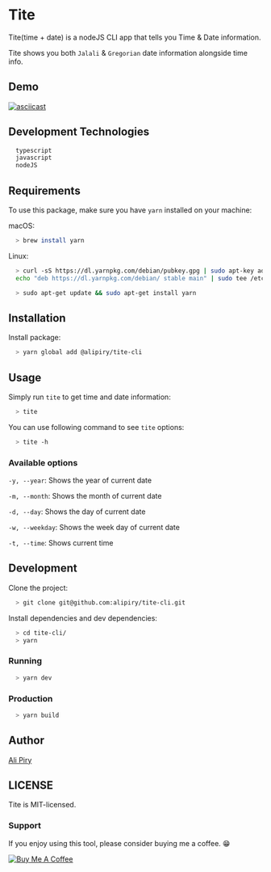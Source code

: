# Tite
Tite(time + date) is a nodeJS CLI app that tells you Time & Date information.

Tite shows you both `Jalali` & `Gregorian` date information alongside time info.

## Demo
[![asciicast](https://asciinema.org/a/226655.svg)](https://asciinema.org/a/226655)

## Development Technologies
```bash
  typescript
  javascript
  nodeJS
```

## Requirements
To use this package, make sure you have `yarn` installed on your machine:

macOS:
```bash
  > brew install yarn
```
Linux:
```bash
  > curl -sS https://dl.yarnpkg.com/debian/pubkey.gpg | sudo apt-key add -
  echo "deb https://dl.yarnpkg.com/debian/ stable main" | sudo tee /etc/apt/sources.list.d/yarn.list
```
```bash
  > sudo apt-get update && sudo apt-get install yarn
```

## Installation
Install package:
```bash
  > yarn global add @alipiry/tite-cli
```

## Usage
Simply run `tite` to get time and date information:
```bash
  > tite
```

You can use following command to see `tite` options:
```bash
  > tite -h
```

### Available options
`-y, --year`: Shows the year of current date

`-m, --month`: Shows the month of current date

`-d, --day`: Shows the day of current date

`-w, --weekday`: Shows the week day of current date

`-t, --time`: Shows current time

## Development 
Clone the project:
```bash
  > git clone git@github.com:alipiry/tite-cli.git
```

Install dependencies and dev dependencies:
```bash
  > cd tite-cli/
  > yarn
```
### Running
```bash
  > yarn dev
```

### Production
```bash
  > yarn build
```

## Author
[Ali Piry](https://github.com/alipiry)

## LICENSE
Tite is MIT-licensed.

### Support
If you enjoy using this tool, please consider buying me a coffee. :grin:

<a href="https://www.buymeacoffee.com/alipiry" target="_blank"><img src="https://www.buymeacoffee.com/assets/img/custom_images/yellow_img.png" alt="Buy Me A Coffee" style="height: auto !important;width: auto !important;" ></a>
